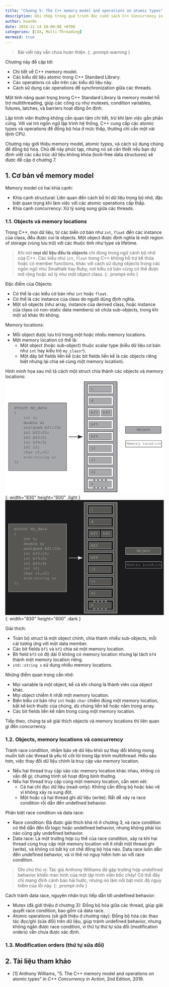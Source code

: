 ```yaml
---
title: "Chương 5: The C++ memory model and operations on atomic types"
description: Ghi chép trong quá trình đọc cuốn sách C++ Concurrency in Action của Anthony Williams
author: hoan9x
date: 2024-12-14 10:00:00 +0700
categories: [CXX, Multi-Threading]
mermaid: true
---
```


> Bài viết này vẫn chưa hoàn thiện.
{: .prompt-warning }

Chương này đề cập tới:
- Chi tiết về C++ memory model.
- Các kiểu dữ liệu atomic trong C++ Standard Library.
- Các operations có sẵn trên các kiểu dữ liệu này.
- Cách sử dụng các operations để synchronization giữa các threads.

Một tính năng quan trọng trong C++ Standard Library là memory model hỗ trợ multithreading, giúp các công cụ như mutexes, condition variables, futures, latches, và barriers hoạt động ổn định.

Lập trình viên thường không cần quan tâm chi tiết, trừ khi làm việc gần phần cứng. Với vai trò ngôn ngữ lập trình hệ thống, C++ cung cấp các atomic types và operations để đồng bộ hóa ở mức thấp, thường chỉ cần một vài lệnh CPU.

Chương này giới thiệu memory model, atomic types, và cách sử dụng chúng để đồng bộ hóa. Chủ đề này phức tạp, nhưng nó sẽ cần thiết nếu bạn dự định viết các cấu trúc dữ liệu không khóa (lock-free data structures) sẽ được đề cập ở chương 7.

## 1. Cơ bản về memory model

Memory model có hai khía cạnh:
- Khía cạnh structural: Liên quan đến cách bố trí dữ liệu trong bộ nhớ, đặc biệt quan trọng khi làm việc với các atomic operations cấp thấp.
- Khía cạnh concurrency: Xử lý song song giữa các threads.

### 1.1. Objects và memory locations

Trong C++, mọi dữ liệu, từ các biến cơ bản như `int`, `float` đến các instance của class, đều được coi là objects. Một object được định nghĩa là một region of storage (vùng lưu trữ) với các thuộc tính như type và lifetime.
> Khi nói **mọi dữ liệu đều là objects** chỉ đúng trong ngữ cảnh bộ nhớ của C++. Các kiểu như `int`, `float` trong C++ không hỗ trợ kế thừa hoặc có member functions, khác với cách sử dụng objects trong các ngôn ngữ như Smalltalk hay Ruby, nơi kiểu cơ bản cũng có thể được mở rộng hoặc xử lý như một object class.
{: .prompt-info }

Đặc điểm của Objects:
- Có thể là các kiểu cơ bản như `int` hoặc `float`.
- Có thể là các instance của class do người dùng định nghĩa.
- Một số objects (như array, instance của derived class, hoặc instance của class có non-static data members) sẽ chứa sub-objects, trong khi một số khác thì không.

Memory locations:
- Mỗi object được lưu trữ trong một hoặc nhiều memory locations.
- Một memory location có thể là:
    + Một object (hoặc sub-object) thuộc scalar type (kiểu dữ liệu cơ bản như `int` hay kiểu trỏ `my_class*`).
    + Một dãy bit fields liền kề (các bit fields liền kề là các objects riêng biệt nhưng lại chia sẻ cùng một memory location).

Hình minh họa sau mô tả cách một struct chia thành các objects và memory locations:
![light mode only][img_1]{: width="830" height="600" .light }
![dark mode only][img_1d]{: width="830" height="600" .dark }

Giải thích:
- Toàn bộ struct là một object chính, chia thành nhiều sub-objects, mỗi cái tương ứng với một data member.
- Các bit fields `bf1` và `bf2` chia sẻ một memory location.
- Bit field `bf3` có độ dài 0 không có memory location nhưng lại tách `bf4` thành một memory location riêng.
- `std::string s` sử dụng nhiều memory locations.

Những điểm quan trọng cần nhớ:
- Mọi variable là một object, kể cả khi chúng là thành viên của object khác.
- Mọi object chiếm ít nhất một memory location.
- Biến kiểu cơ bản như `int` hoặc `char` chiếm đúng một memory location, bất kể kích thước của chúng, dù chúng liền kề hoặc nằm trong array.
- Các bit fields liền kề nằm trong cùng một memory location.

Tiếp theo, chúng ta sẽ giải thích objects và memory locations thì liên quan gì đến concurrency.

### 1.2. Objects, memory locations và concurrency

Tránh race condition, nhằm bảo vệ dữ liệu khỏi sự thay đổi không mong muốn bởi các thread là yếu tố cốt lõi trong lập trình multithread. Hiểu sâu hơn, việc thay đổi dữ liệu chính là truy cập vào memory location.

- Nếu hai thread truy cập vào các memory location khác nhau, không có vấn đề gì; chương trình sẽ hoạt động bình thường.
- Nếu hai thread truy cập cùng một memory location, cần xem xét:
    + Cả hai chỉ đọc dữ liệu (read-only): Không cần đồng bộ hoặc bảo vệ vì không xảy ra xung đột.
    + Một hoặc cả hai thread ghi dữ liệu (write): Rất dễ xảy ra race condition rồi dẫn đến undefined behavior.

Phân biệt race condition và data race:
- Race condition: Đã được giải thích khá rõ ở chương 3, và race condition có thể dẫn đến lỗi logic hoặc undefined behavior, nhưng không phải lúc nào cũng gây undefined behavior.
- Data race: Là một trường hợp cụ thể của race condition, xảy ra khi hai thread cùng truy cập một memory location với ít nhất một thread ghi (write), và không có bất kỳ cơ chế đồng bộ hóa nào. Data race luôn dẫn đến undefined behavior, và vì thế nó nguy hiểm hơn so với race condition.

> Ghi chú thú vị: Tác giả Anthony Williams đã gặp trường hợp undefined behavior khiến màn hình của một lập trình viên bốc cháy! Có thể đây chỉ mang đính cảnh báo hài hước, nhưng nó làm nổi bật mức độ nguy hiểm của lỗi này.
{: .prompt-info }

Cách tránh data race, nguyên nhân trực tiếp dẫn tới undefined behavior:
- Mutex (đã giới thiệu ở chương 3): Đồng bộ hóa giữa các thread, giúp giải quyết race condition, bao gồm cả data race.
- Atomic operations (sẽ giới thiệu ở chương này): Đồng bộ hóa các thao tác đọc/ghi (sửa đổi) trên dữ liệu, giúp tránh undefined behavior, nhưng không ngăn được race condition, vì thứ tự thứ tự sửa đổi (modification orders) vẫn chưa được xác định.

### 1.3. Modification orders (thứ tự sửa đổi)



## 2. Tài liệu tham khảo

- [1] Anthony Williams, "5. The C++ memory model and operations on atomic types" in *C++ Concurrency in Action*, 2nd Edition, 2019.

[//]: # (----------LIST OF IMAGES----------)
[img_1]: /assets/img/2024-12-CXX-concurrency-chap-5/01_division_of_struct_into_objects_and_memory_locations.png "Phân chia struct thành các objects và memory locations"
[img_1d]: /assets/img/2024-12-CXX-concurrency-chap-5/01d_division_of_struct_into_objects_and_memory_locations.png "Phân chia struct thành các objects và memory locations"
